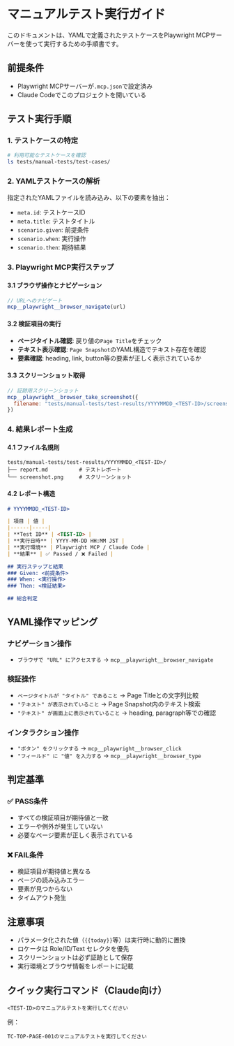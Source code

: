 # マニュアルテスト実行ガイド

このドキュメントは、YAMLで定義されたテストケースをPlaywright MCPサーバーを使って実行するための手順書です。

## 前提条件

- Playwright MCPサーバーが`.mcp.json`で設定済み
- Claude Codeでこのプロジェクトを開いている

## テスト実行手順

### 1. テストケースの特定
```bash
# 利用可能なテストケースを確認
ls tests/manual-tests/test-cases/
```

### 2. YAMLテストケースの解析
指定されたYAMLファイルを読み込み、以下の要素を抽出：
- `meta.id`: テストケースID
- `meta.title`: テストタイトル  
- `scenario.given`: 前提条件
- `scenario.when`: 実行操作
- `scenario.then`: 期待結果

### 3. Playwright MCP実行ステップ

#### 3.1 ブラウザ操作とナビゲーション
```javascript
// URLへのナビゲート
mcp__playwright__browser_navigate(url)
```

#### 3.2 検証項目の実行
- **ページタイトル確認**: 戻り値の`Page Title`をチェック
- **テキスト表示確認**: `Page Snapshot`のYAML構造でテキスト存在を確認
- **要素確認**: heading, link, button等の要素が正しく表示されているか

#### 3.3 スクリーンショット取得
```javascript
// 証跡用スクリーンショット
mcp__playwright__browser_take_screenshot({
  filename: "tests/manual-tests/test-results/YYYYMMDD_<TEST-ID>/screenshot.png"
})
```

### 4. 結果レポート生成

#### 4.1 ファイル名規則
```
tests/manual-tests/test-results/YYYYMMDD_<TEST-ID>/
├── report.md          # テストレポート
└── screenshot.png     # スクリーンショット
```

#### 4.2 レポート構造
```markdown
# YYYYMMDD_<TEST-ID>

| 項目 | 値 |
|------|-----|
| **Test ID** | <TEST-ID> |
| **実行日時** | YYYY-MM-DD HH:MM JST |
| **実行環境** | Playwright MCP / Claude Code |
| **結果** | ✅ Passed / ❌ Failed |

## 実行ステップと結果
### Given: <前提条件>
### When: <実行操作>  
### Then: <検証結果>

## 総合判定
```

## YAML操作マッピング

### ナビゲーション操作
- `ブラウザで "URL" にアクセスする` → `mcp__playwright__browser_navigate`

### 検証操作
- `ページタイトルが "タイトル" であること` → Page Titleとの文字列比較
- `"テキスト" が表示されていること` → Page Snapshot内のテキスト検索
- `"テキスト" が画面上に表示されていること` → heading, paragraph等での確認

### インタラクション操作
- `"ボタン" をクリックする` → `mcp__playwright__browser_click`
- `"フィールド" に "値" を入力する` → `mcp__playwright__browser_type`

## 判定基準

### ✅ PASS条件
- すべての検証項目が期待値と一致
- エラーや例外が発生していない
- 必要なページ要素が正しく表示されている

### ❌ FAIL条件  
- 検証項目が期待値と異なる
- ページの読み込みエラー
- 要素が見つからない
- タイムアウト発生

## 注意事項

- パラメータ化された値（`{{today}}`等）は実行時に動的に置換
- ロケータは Role/ID/Text セレクタを優先
- スクリーンショットは必ず証跡として保存
- 実行環境とブラウザ情報をレポートに記載

## クイック実行コマンド（Claude向け）

```
<TEST-ID>のマニュアルテストを実行してください
```

例：
```
TC-TOP-PAGE-001のマニュアルテストを実行してください
```